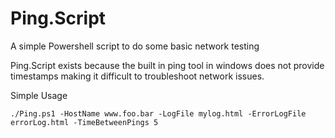 Ping.Script
===========

A simple Powershell script to do some basic network testing

Ping.Script exists because the built in ping tool in windows does not provide timestamps making it difficult to troubleshoot network issues.

Simple Usage

```
./Ping.ps1 -HostName www.foo.bar -LogFile mylog.html -ErrorLogFile errorLog.html -TimeBetweenPings 5
```